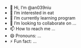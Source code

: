 - 👋 Hi, I’m @an039niu
- 👀 I’m interested in eat
- 🌱 I’m currently learning program
- 💞️ I’m looking to collaborate on ...
- 📫 How to reach me ...
- 😄 Pronouns: ...
- ⚡ Fun fact: ...

<!---
an039niu/an039niu is a ✨ special ✨ repository because its `README.md` (this file) appears on your GitHub profile.
You can click the Preview link to take a look at your changes.
--->
